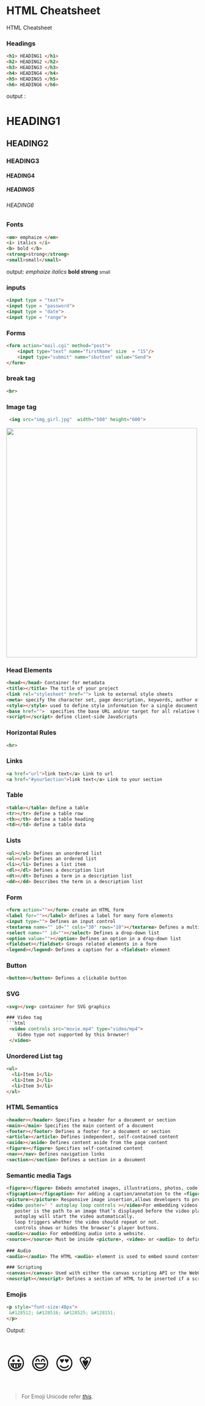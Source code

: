 # HTML Cheatsheet

HTML Cheatsheet

### Headings
```html
<h1> HEADING1 </h1>
<h2> HEADING2 </h2>
<h3> HEADING3 </h3>
<h4> HEADING4 </h4>
<h5> HEADING5 </h5>
<h6> HEADING6 </h6>
```
output :
<h1> HEADING1 </h1>
<h2> HEADING2 </h2>
<h3> HEADING3 </h3>
<h4> HEADING4 </h4>
<h5> HEADING5 </h5>
<h6> HEADING6 </h6>

### Fonts
```html
<em> emphaize </em>
<i> italics </i>
<b> bold </b>
<strong>strong</strong>
<small>small</small>
```
output: 
<em> emphaize </em>
<i> italics </i>
<b> bold </b>
<strong>strong</strong>
<small>small</small>

### inputs
```html 
<input type = "text">
<input type = "password">
<input type = "date">
<input type = "range">
```
### Forms
```html
<form action="mail.cgi" method="post">
	<input type="text" name="firstName" size  = "15"/>
	<input type="submit" name="sbutton" value="Send">
</form>
```
### break tag 
```html
<br> 
```
### Image tag 
```html
 <img src="img_girl.jpg"  width="500" height="600"> 
```
<img src="img_girl.jpg"  width="500" height="600"> 
 

### Head Elements
```html 
<head></head> Container for metadata
<title></title> The title of your project
<link rel="stylesheet" href=""> link to external style sheets
<meta> specify the character set, page description, keywords, author of the document, and viewport settings
<style></style> used to define style information for a single document
<base href="">  specifies the base URL and/or target for all relative URLs in a page
<script></script> define client-side JavaScripts
```

### Horizontal Rules 
```html
<hr> 
```

### Links 
```html
<a href="url">link text</a> Link to url
<a href="#yourSection">link text</a> Link to your section
```

### Table 
```html
<table></table> define a table
<tr></tr> define a table row
<th></th> define a table heading
<td></td> define a table data
```

### Lists
```html
<ul></ul> Defines an unordered list
<ol></ol> Defines an ordered list
<li></li> Defines a list item
<dl></dl> Defines a description list
<dt></dt> Defines a term in a description list
<dd></dd> Describes the term in a description list
```

### Form
```html
<form action=""></form> create an HTML form
<label for=""></label> defines a label for many form elements
<input type=""> Defines an input control
<textarea name="" id="" cols="30" rows="10"></textarea> Defines a multiline input control (text area)
<select name="" id=""></select> Defines a drop-down list
<option value=""></option> Defines an option in a drop-down list
<fieldset></fieldset> Groups related elements in a form
<legend></legend> Defines a caption for a <fieldset> element
```

### Button
```html
<button></button> Defines a clickable button
```

### SVG
```html
<svg></svg> container for SVG graphics

### Video tag
```html
 <video controls src="movie.mp4" type="video/mp4">
	Video type not supported by this browser!
 </video>
```

### Unordered List tag
```html
<ul>
  <li>Item 1</li>
  <li>Item 2</li>
  <li>Item 3</li>
</ul>
```

### HTML Semantics
```html
<header></header> Specifies a header for a document or section
<main></main> Specifies the main content of a document
<footer></footer> Defines a footer for a document or section
<article></article> Defines independent, self-contained content
<aside></aside> Defines content aside from the page content
<figure></figure> Specifies self-contained content
<nav></nav> Defines navigation links
<section></section> Defines a section in a document
```

### Semantic media Tags
```html
<figure></figure> Embeds annotated images, illustrations, photos, code, etc.
<figcaption></figcaption> For adding a caption/annotation to the <figure>.
<picture></picture> Responsive image insertion,allows developers to provide different images for different contexts.
<video poster=" " autoplay loop controls ></video>For embedding videos into a website.
   poster is the path to an image that’s displayed before the video plays.
   autoplay will start the video automatically.
   loop triggers whether the video should repeat or not.
   controls shows or hides the browser’s player buttons.
<audio></audio> For embedding audio into a website.
<source></source> Must be inside <picture>, <video> or <audio> to define the different versions of content.
	
### Audio
<audio></audio> The HTML <audio> element is used to embed sound content in documents. 

### Scripting
<canvas></canvas> Used with either the canvas scripting API or the WebGL API to draw graphics and animations.
<noscript></noscript> Defines a section of HTML to be inserted if a script type on the page is unsupported or if scripting is currently turned off in the browser.
```
### Emojis
```html
<p style="font-size:48px">
 &#128512; &#128516; &#128525; &#128151;
</p>
```
Output:<p style="font-size:48px">
 &#128512; &#128516; &#128525; &#128151; </p>
> For Emoji Unicode refer _[this](https://www.w3schools.com/charsets/ref_emoji.asp)_.

